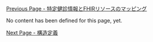 [Previous Page - 特定健診情報とFHIRリソースのマッピング](mapping.html)

No content has been defined for this page, yet.

[Next Page - 構造定義](structure.html)